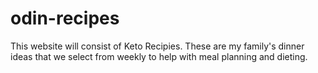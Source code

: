 # odin-recipes

This website will consist of Keto Recipies. These are my family's dinner ideas
that we select from weekly to help with meal planning and dieting.
